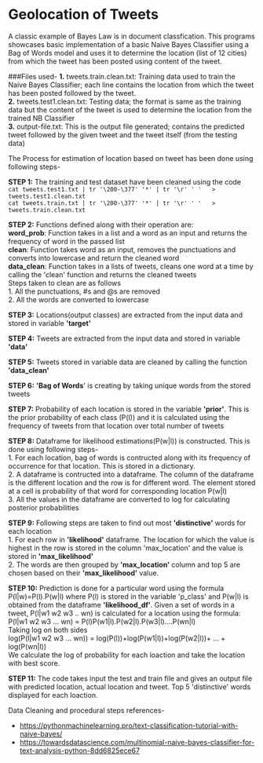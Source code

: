 # Geolocation of Tweets
A classic example of Bayes Law is in document classfication. This programs showcases basic implementation of a basic Naive Bayes Classifier using a Bag of Words model and uses it to determine the location (list of 12 cities) from which the tweet has been posted using content of the tweet. 

###Files used-
**1.** tweets.train.clean.txt: Training data used to train the Naive Bayes Classifier; each line contains the location from which the tweet has been posted followed by the tweet.<br>
**2.** tweets.test1.clean.txt: Testing data; the format is same as the training data but the content of the tweet is used to determine the location from the trained NB Classifier<br>
**3.** output-file.txt: This is the output file generated; contains the predicted tweet followed by the given tweet and the tweet itself (from the testing data)<br>

The Process for estimation of location based on tweet has been done using following steps-

**STEP 1:** The training and test dataset have been cleaned using the code<br>
		`cat tweets.test1.txt | tr '\200-\377' '*' | tr '\r' ' '   > tweets.test1.clean.txt`<br>
		`cat tweets.train.txt | tr '\200-\377' '*' | tr '\r' ' '   > tweets.train.clean.txt`<br>

**STEP 2:** Functions defined along with their operation are:<br>
		**word_prob**: Function takes in a list and a word as an input and returns the frequency of word in the passed list<br>
		**clean**: Function takes word as an input, removes the punctuations and converts into lowercase and return the cleaned word<br>
		**data_clean**: Function takes in a lists of tweets, cleans one word at a time by calling the 'clean' function and returns the cleaned tweets<br>
	Steps taken to clean are as follows<br>
		1. All the punctuations, #s and @s are removed<br>
		2. All the words are converted to lowercase<br>

**STEP 3:** Locations(output classes) are extracted from the input data and stored in variable **'target'**

**STEP 4:** Tweets are extracted from the input data and stored in variable **'data'**

**STEP 5:** Tweets stored in variable data are cleaned by calling the function **'data_clean'**

**STEP 6:** **'Bag of Words**' is creating by taking unique words from the stored tweets

**STEP 7:** Probability of each location is stored in the variable **'prior'**. This is the prior probability of each class (P(l)) and it is calculated using the frequency of tweets from that location over total number of tweets

**STEP 8:** Dataframe for likelihood estimations(P(w|l)) is constructed. This is done using following steps-<br>
		1. For each location, bag of words is contructed along with its frequency of occurrence for that location. This is stored in a dictionary.<br>
		2. A dataframe is contructed into a dataframe. The column of the dataframe is the different location and the row is for different word. The element stored at a cell is probability of that word for corresponding location P(w|l)<br>
		3. All the values in the dataframe are converted to log for calculating posterior probabilities<br>

**STEP 9:** Following steps are taken to find out most **'distinctive'** words for each location<br>
		1. For each row in **'likelihood'** dataframe. The location for which the value is highest in the row is stored in the column 'max_location' and the value is stored in **'max_likelihood'**<br>
		2. The words are then grouped by **'max_location'** column and top 5 are chosen based on their **'max_likelihood'** value.<br>

**STEP 10:** Prediction is done for a particular word using the formula P(l|w)=P(l).P(w|l) where P(l) is stored in the variable 'p_class' and P(w|l) is obtained from the dataframe **'likelihood_df'**. Given a set of words in a tweet, P(l|w1 w2 w3 .. wn) is calculated for a location using the formula:<br>
	P(l|w1 w2 w3 ... wn) = P(l)P(w1|l).P(w2|l).P(w3|l)....P(wn|l)<br>
	Taking log on both sides<br>
	log(P(l|w1 w2 w3 ... wn)) = log(P(l))+log(P(w1|l))+log(P(w2|l))+ ... + log(P(wn|l))<br>
	We calculate the log of probability for each loaction and take the location with best score.<br>

**STEP 11:** The code takes input the test and train file and gives an output file with predicted location, actual location and tweet. Top 5 'distinctive' words displayed for each loaction.

Data Cleaning and procedural steps references-
* https://pythonmachinelearning.pro/text-classification-tutorial-with-naive-bayes/
* https://towardsdatascience.com/multinomial-naive-bayes-classifier-for-text-analysis-python-8dd6825ece67
